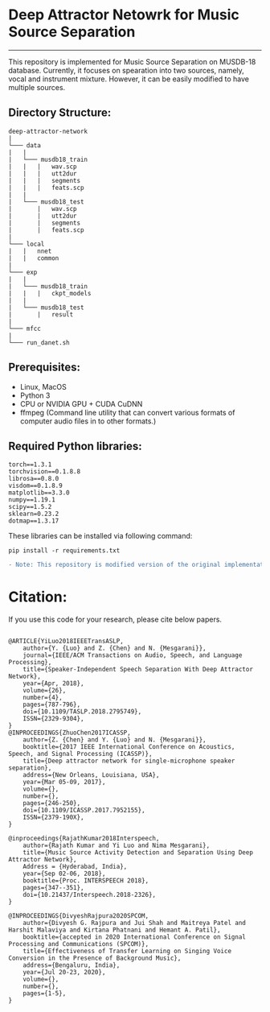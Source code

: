 # Deep Attractor Netowrk for Music Source Separation
____

This repository is implemented for Music Source Separation on MUSDB-18 database. Currently, it focuses on spearation into two sources, namely, vocal and instrument mixture. However, it can be easily modified to have multiple sources. 

## Directory Structure:
```
deep-attractor-network
|
└─── data
|   |   
|   └─── musdb18_train
|   |   |   wav.scp
|   |   |   utt2dur
|   |   |   segments
|   |   |   feats.scp
|   |  
|   └─── musdb18_test
|       |   wav.scp
|       |   utt2dur
|       |   segments
|       |   feats.scp 
|    
└─── local
|   |   nnet
|   |   common
|
└─── exp
|   |   
|   └─── musdb18_train
|   |   |   ckpt_models
|   |  
|   └─── musdb18_test
|       |   result
|
└─── mfcc
|
└─── run_danet.sh

```

## Prerequisites:

- Linux, MacOS
- Python 3
- CPU or NVIDIA GPU + CUDA CuDNN
- ffmpeg (Command line utility that can convert various formats of computer audio files in to other formats.)

## Required Python libraries:

```
torch==1.3.1
torchvision==0.1.8.8
librosa==0.8.0
visdom==0.1.8.9
matplotlib==3.3.0
numpy==1.19.1
scipy==1.5.2
sklearn=0.23.2
dotmap==1.3.17
```
These libraries can be installed via following command:

```
pip install -r requirements.txt
```

```diff
- Note: This repository is modified version of the original implementation provided at https://github.com/naplab/DANet by authors  
```

# Citation:

If you use this code for your research, please cite below papers.

```

@ARTICLE{YiLuo2018IEEETransASLP,
    author={Y. {Luo} and Z. {Chen} and N. {Mesgarani}},
    journal={IEEE/ACM Transactions on Audio, Speech, and Language Processing},
    title={Speaker-Independent Speech Separation With Deep Attractor Network},
    year={Apr, 2018},
    volume={26},
    number={4},
    pages={787-796},
    doi={10.1109/TASLP.2018.2795749},
    ISSN={2329-9304},
}
@INPROCEEDINGS{ZhuoChen2017ICASSP, 
    author={Z. {Chen} and Y. {Luo} and N. {Mesgarani}}, 
    booktitle={2017 IEEE International Conference on Acoustics, Speech, and Signal Processing (ICASSP)}, 
    title={Deep attractor network for single-microphone speaker separation}, 
    address={New Orleans, Louisiana, USA},
    year={Mar 05-09, 2017},
    volume={}, 
    number={}, 
    pages={246-250}, 
    doi={10.1109/ICASSP.2017.7952155}, 
    ISSN={2379-190X}, 
}

@inproceedings{RajathKumar2018Interspeech,
    author={Rajath Kumar and Yi Luo and Nima Mesgarani},
    title={Music Source Activity Detection and Separation Using Deep Attractor Network},
    Address = {Hyderabad, India},
    year={Sep 02-06, 2018},
    booktitle={Proc. INTERSPEECH 2018},
    pages={347--351},
    doi={10.21437/Interspeech.2018-2326},
}

@INPROCEEDINGS{DivyeshRajpura2020SPCOM,
    author={Divyesh G. Rajpura and Jui Shah and Maitreya Patel and Harshit Malaviya and Kirtana Phatnani and Hemant A. Patil},
    booktitle={accepted in 2020 International Conference on Signal Processing and Communications (SPCOM)}, 
    title={Effectiveness of Transfer Learning on Singing Voice Conversion in the Presence of Background Music}, 
    address={Bengaluru, India},
    year={Jul 20-23, 2020},
    volume={},
    number={},
    pages={1-5},
}
```